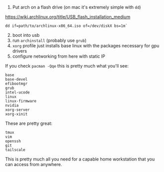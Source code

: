1. Put arch on a flash drive (on mac it's extremely simple with `dd`)

https://wiki.archlinux.org/title/USB_flash_installation_medium

```
dd if=path/to/archlinux-x86_64.iso of=/dev/diskX bs=1m` 
```

2. boot into usb 
3. run `archinstall` (probably use `grub`)
4. `xorg` profile just installs base linux with the packages necessary for gpu drivers
5. configure networking from here with static IP

If you check `pacman -Qqe` this is pretty much what you'll see:
```
base
base-devel
efibootmgr
grub
intel-ucode
linux
linux-firmware
nvidia
xorg-server
xorg-xinit
```

These are pretty great:
```
tmux
vim
openssh
git
tailscale
```

This is pretty much all you need for a capable home workstation that you can access from anywhere.